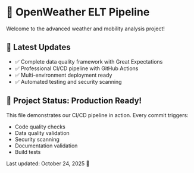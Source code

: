 # 🌟 OpenWeather ELT Pipeline

Welcome to the advanced weather and mobility analysis project!

## 🚀 Latest Updates
- ✅ Complete data quality framework with Great Expectations
- ✅ Professional CI/CD pipeline with GitHub Actions
- ✅ Multi-environment deployment ready
- ✅ Automated testing and security scanning

## 🎯 Project Status: Production Ready! 

This file demonstrates our CI/CD pipeline in action. Every commit triggers:
- Code quality checks
- Data quality validation  
- Security scanning
- Documentation validation
- Build tests

Last updated: October 24, 2025 🎉